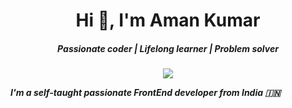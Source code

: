 <h1 align="center"><b>Hi 👋, I'm Aman Kumar<b></h1>
<h5 align="center"><i>Passionate coder | Lifelong learner | Problem solver<i></h5>

<p align = center>
<img src = "https://www.lambdatest.com/resources/images/news24.gif" >
</img>
</p>

I'm a self-taught passionate FrontEnd developer from India 🇮🇳
